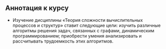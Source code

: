 ## Аннотация к курсу
- Изучение дисциплины «Теория сложности вычислительных процессов и структур» ставит следующие цели: изучить различные алгоритмы решения задач, связанных с графами, динамическим программированием; приобрести умения анализировать и рассчитывать трудоемкость этих алгоритмов.
